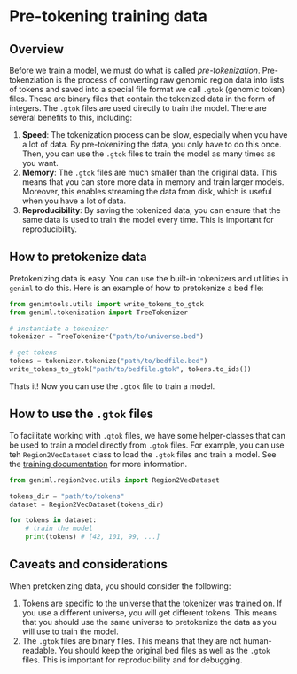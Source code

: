 # Pre-tokening training data
## Overview

Before we train a model, we must do what is called *pre-tokenization*. Pre-tokenziation is the process of converting raw genomic region data into lists of tokens and saved into a special file format we call `.gtok` (genomic token) files. These are binary files that contain the tokenized data in the form of integers. The `.gtok` files are used directly to train the model. There are several benefits to this, including:
1. **Speed**: The tokenization process can be slow, especially when you have a lot of data. By pre-tokenizing the data, you only have to do this once. Then, you can use the `.gtok` files to train the model as many times as you want.
2. **Memory**: The `.gtok` files are much smaller than the original data. This means that you can store more data in memory and train larger models. Moreover, this enables streaming the data from disk, which is useful when you have a lot of data.
3. **Reproducibility**: By saving the tokenized data, you can ensure that the same data is used to train the model every time. This is important for reproducibility.

## How to pretokenize data
Pretokenizing data is easy. You can use the built-in tokenizers and utilities in `geniml` to do this. Here is an example of how to pretokenize a bed file:

```python
from genimtools.utils import write_tokens_to_gtok
from geniml.tokenization import TreeTokenizer

# instantiate a tokenizer
tokenizer = TreeTokenizer("path/to/universe.bed")

# get tokens
tokens = tokenizer.tokenize("path/to/bedfile.bed")
write_tokens_to_gtok("path/to/bedfile.gtok", tokens.to_ids())
```

Thats it! Now you can use the `.gtok` file to train a model.

## How to use the `.gtok` files

To facilitate working with `.gtok` files, we have some helper-classes that can be used to train a model directly from `.gtok` files. For example, you can use teh `Region2VecDataset` class to load the `.gtok` files and train a model. See the [training documentation](./train-region2vec.md) for more information.

```python
from geniml.region2vec.utils import Region2VecDataset

tokens_dir = "path/to/tokens"
dataset = Region2VecDataset(tokens_dir)

for tokens in dataset:
    # train the model
    print(tokens) # [42, 101, 99, ...]
```

## Caveats and considerations
When pretokenizing data, you should consider the following:
1. Tokens are specific to the universe that the tokenizer was trained on. If you use a different universe, you will get different tokens. This means that you should use the same universe to pretokenize the data as you will use to train the model.
2. The `.gtok` files are binary files. This means that they are not human-readable. You should keep the original bed files as well as the `.gtok` files. This is important for reproducibility and for debugging.